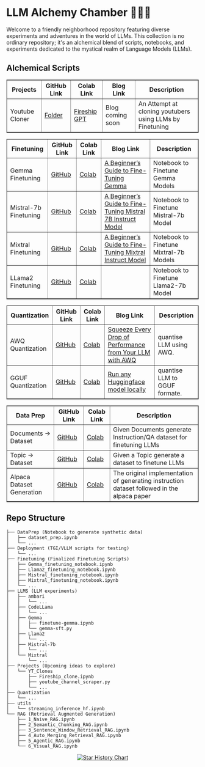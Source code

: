 # LLM Alchemy Chamber 🧙‍♂️✨

Welcome to a friendly neighborhood repository featuring diverse experiments and adventures in the world of LLMs. This collection is no ordinary repository; it's an alchemical blend of scripts, notebooks, and experiments dedicated to the mystical realm of Language Models (LLMs).


## Alchemical Scripts

<table border="1">
    <tr>
        <th>Projects</th>
        <th>GitHub Link</th>
        <th>Colab Link</th>
        <th>Blog Link</th>
        <th>Description</th>
    </tr>
    <tr>
        <td>Youtube Cloner</td>
        <td><a href="https://github.com/adithya-s-k/LLM-Alchemy-Chamber/tree/main/Projects/YT_Clones">Folder</a></td>
        <td><a href="https://colab.research.google.com/github/adithya-s-k/LLM-Alchemy-Chamber/blob/main/Projects/YT_Clones/Fireship_clone.ipynb">Fireship GPT</a></td>
        <td>Blog coming soon</td>
        <td>An Attempt at cloning youtubers using LLMs by Finetuning</td>
    </tr>
</table>



<table border="1">
    <tr>
        <th>Finetuning</th>
        <th>GitHub Link</th>
        <th>Colab Link</th>
        <th>Blog Link</th>
        <th>Description</th>
    </tr>
    <tr>
        <td>Gemma Finetuning</td>
        <td><a href="https://github.com/adithya-s-k/LLM-Cookbook/blob/main/Finetuning/Gemma_finetuning_notebook.ipynb">GitHub</a></td>
        <td><a href="https://colab.research.google.com/github/adithya-s-k/LLM-Cookbook/blob/main/Finetuning/Gemma_finetuning_notebook.ipynb">Colab</a></td>
        <td><a href="https://medium.com/@adithyask/a-beginners-guide-to-fine-tuning-gemma-0444d46d821c">A Beginner’s Guide to Fine-Tuning Gemma</a></td>
        <td>Notebook to Finetune Gemma Models</td>
    </tr>
    <tr>
        <td>Mistral-7b Finetuning</td>
        <td><a href="https://github.com/adithya-s-k/LLM-Cookbook/blob/main/Finetuning/Mistral_finetuning_notebook.ipynb">GitHub</a></td>
        <td><a href="https://colab.research.google.com/github/adithya-s-k/LLM-Cookbook/blob/main/Finetuning/Mistral_finetuning_notebook.ipynb">Colab</a></td>
        <td><a href="https://adithyask.medium.com/a-beginners-guide-to-fine-tuning-mistral-7b-instruct-model-0f39647b20fe">A Beginner’s Guide to Fine-Tuning Mistral 7B Instruct Model</a></td>
        <td>Notebook to Finetune Mistral-7b Model</td>
    </tr>
    <tr>
        <td>Mixtral Finetuning</td>
        <td><a href="https://github.com/adithya-s-k/LLM-Cookbook/blob/main/Finetuning/Mixtral_finetuning_notebook.ipynb">GitHub</a></td>
        <td><a href="https://colab.research.google.com/github/adithya-s-k/LLM-Cookbook/blob/main/Finetuning/Mixtral_finetuning_notebook.ipynb">Colab</a></td>
        <td><a href="https://generativeai.pub/a-beginners-guide-to-fine-tuning-mixtral-instruct-model-7f6a30aacf61">A Beginner’s Guide to Fine-Tuning Mixtral Instruct Model</a></td>
        <td>Notebook to Finetune Mixtral-7b Models</td>
    </tr>
    <tr>
        <td>LLama2 Finetuning</td>
        <td><a href="https://github.com/adithya-s-k/LLM-Cookbook/blob/main/Finetuning/Llama2_finetuning_notebook.ipynb">GitHub</a></td>
        <td><a href="https://colab.research.google.com/github/adithya-s-k/LLM-Cookbook/blob/main/Finetuning/Llama2_finetuning_notebook.ipynb">Colab</a></td>
        <td></td>
        <td>Notebook to Finetune Llama2-7b Model</td>
    </tr>
</table>

<table border="1">
    <tr>
        <th>Quantization</th>
        <th>GitHub Link</th>
        <th>Colab Link</th>
        <th>Blog Link</th>
        <th>Description</th>
    </tr>
    <tr>
        <td>AWQ Quantization</td>
        <td><a href="https://github.com/adithya-s-k/LLM-Alchemy-Chamber/blob/main/Quantization/AWQ_Quantization.ipynb">GitHub</a></td>
        <td><a href="https://colab.research.google.com/github/adithya-s-k/LLM-Alchemy-Chamber/blob/main/Quantization/AWQ_Quantization.ipynb">Colab</a></td>
        <td><a href="https://adithyask.medium.com/squeeze-every-drop-of-performance-from-your-llm-with-awq-activation-aware-quantization-53973365eaaa?sk=43ddb56748cab819777c1ccad39eb9ee">Squeeze Every Drop of Performance from Your LLM with AWQ</a></td>
        <td>quantise LLM using AWQ.</td>
    </tr>
    <tr>
        <td>GGUF Quantization</td>
        <td><a href="https://github.com/adithya-s-k/LLM-Alchemy-Chamber/blob/main/Quantization/GGUF_Quantization.ipynb">GitHub</a></td>
        <td><a href="https://colab.research.google.com/github/adithya-s-k/LLM-Alchemy-Chamber/blob/main/Quantization/GGUF_Quantization.ipynb">Colab</a></td>
        <td><a href="https://adithyask.medium.com/run-any-huggingface-model-locally-6bf817fdaff3?sk=46eea5f41270342bbc513a108fe6e57e">Run any Huggingface model locally</a></td>
        <td>quantise LLM to GGUF formate.</td>
    </tr>
</table>

<table border="1">
    <tr>
        <th>Data Prep</th>
        <th>GitHub Link</th>
        <th>Colab Link</th>
        <th>Description</th>
    </tr>
    <tr>
        <td>Documents -> Dataset</td>
        <td><a href="https://github.com/adithya-s-k/LLM-Cookbook/blob/main/DataPrep/dataset_generator_from_documents.ipynb">GitHub</a></td>
        <td><a href="https://colab.research.google.com/github/adithya-s-k/LLM-Cookbook/blob/main/DataPrep/dataset_generator_from_documents.ipynb">Colab</a></td>
        <td>Given Documents generate Instruction/QA dataset for finetuning LLMs</td>
    </tr>
    <tr>
        <td>Topic -> Dataset</td>
        <td><a href="https://github.com/adithya-s-k/LLM-Cookbook/blob/main/DataPrep/dataset_generator_from_topic.ipynb">GitHub</a></td>
        <td><a href="https://colab.research.google.com/github/adithya-s-k/LLM-Cookbook/blob/main/DataPrep/dataset_generator_from_topic.ipynb">Colab</a></td>
        <td>Given a Topic generate a dataset to finetune LLMs</td>
    </tr>
    <tr>
        <td>Alpaca Dataset Generation</td>
        <td><a href="https://github.com/adithya-s-k/LLM-Cookbook/blob/main/DataPrep/instruction_dataset_generator.ipynb">GitHub</a></td>
        <td><a href="https://colab.research.google.com/github.com/adithya-s-k/LLM-Cookbook/blob/main/DataPrep/instruction_dataset_generator.ipynb">Colab</a></td>
        <td>The original implementation of generating instruction dataset followed in the alpaca paper</td>
    </tr>
</table>


## Repo Structure

```
├── DataPrep (Notebook to generate synthetic data)
│   ├── dataset_prep.ipynb
│   └── ...
├── Deployment (TGI/VLLM scripts for testing)
│   └── ...
├── Finetuning (Finalized Finetuning Scripts)
│   ├── Gemma_finetuning_notebook.ipynb
│   ├── Llama2_finetuning_notebook.ipynb
│   ├── Mistral_finetuning_notebook.ipynb
│   ├── Mixtral_finetuning_notebook.ipynb
│   └── ...
├── LLMS (LLM experiments)
│   ├── ambari
│   │   └── ...
│   ├── CodeLLama
│   │   └── ...
│   ├── Gemma
│   │   ├── finetune-gemma.ipynb
│   │   └── gemma-sft.py
│   ├── Llama2
│   │   └── ...
│   ├── Mistral-7b
│   │   └── ...
│   └── Mixtral
│       └── ...
├── Projects (Upcoming ideas to explore)
│   └── YT_Clones
│       ├── Fireship_clone.ipynb
│       ├── youtube_channel_scraper.py
│       └── ...
├── Quantization
│   └── ...
├── utils
│   └── streaming_inference_hf.ipynb
└── RAG (Retrieval Augmented Generation)
    ├── 1_Naive_RAG.ipynb
    ├── 2_Semantic_Chunking_RAG.ipynb
    ├── 3_Sentence_Window_Retrieval_RAG.ipynb
    ├── 4_Auto_Merging_Retrieval_RAG.ipynb
    ├── 5_Agentic_RAG.ipynb
    └── 6_Visual_RAG.ipynb

```

<p align="center">
  <a href="https://adithyask.com">
    <img src="https://api.star-history.com/svg?repos=adithya-s-k/LLM-Alchemy-Chamber&type=Date" alt="Star History Chart">
  </a>
</p>
